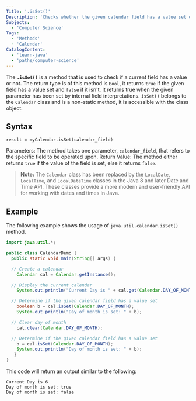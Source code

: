 ```yaml
---
Title: '.isSet()'
Description: 'Checks whether the given calendar field has a value set or not.'
Subjects:
  - 'Computer Science'
Tags:
  - 'Methods'
  - 'Calendar'
CatalogContent:
  - 'learn-java'
  - 'paths/computer-science'
---
```


The **`.isSet()`** is a method that is used to check if a current field has a value or not. The return type is of this method is `Bool`, it returns `true` if the given field has a value set and `false` if it isn't. It returns true when the given parameter has been set by internal field interpretations. `isSet()` belongs to the `Calendar` class and is a non-static method, it is accessible with the class object.

## Syntax

```pseudo
result = myCalendar.isSet(calendar_field)
```

Parameters: The method takes one parameter, `calendar_field`, that refers to the specific field to be operated upon.
Return Value: The method either returns `true` if the value of the field is set, else it returns `false`.

> **Note:** The `Calendar` class has been replaced by the `LocalDate`, `LocalTime`, and `LocalDateTime` classes in the Java 8 and later Date and Time API. These classes provide a more modern and user-friendly API for working with dates and times in Java.

## Example

The following example shows the usage of `java.util.calendar.isSet()` method.

```java
import java.util.*;

public class CalendarDemo {
  public static void main(String[] args) {

  // Create a calendar
    Calendar cal = Calendar.getInstance();

  // Display the current calendar
    System.out.println("Current Day is " + cal.get(Calendar.DAY_OF_MONTH));

  // Determine if the given calendar field has a value set
    boolean b = cal.isSet(Calendar.DAY_OF_MONTH);
    System.out.println("Day of month is set: " + b);

  // Clear day of month
    cal.clear(Calendar.DAY_OF_MONTH);

  // Determine if the given calendar field has a value set
    b = cal.isSet(Calendar.DAY_OF_MONTH);
    System.out.println("Day of month is set: " + b);
   }
}
```

This code will return an output similar to the following:

```shell
Current Day is 6
Day of month is set: true
Day of month is set: false
```